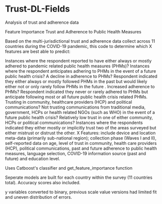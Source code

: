 # Trust-DL-Fields
 Analysis of trust and adherence data


Feature Importance Trust and Adherence to Public Health Measures

Based on the multi-jurisdictional trust and adherence data collect across 11 countries during the COVID-19 pandemic, this code to determine which X features are best able to predict:

Instances where the respondent reported to have either always or mostly adhered to pandemic related public health measures (PHMs)?
Instances where the respondent anticipates adhering to PHMs in the event of a future public health crisis?
A decline in adherence to PHMs? Respondent indicated they either always or mostly followed PHMs in the past but would likely either not or only rarely follow PHMs in the future .
Increased adherence to PHMs? Respondent indicated they never or rarely adhered to PHMs but anticipate following most or all future public health crisis related PHMs.
Trusting in community, healthcare providers (HCP) and political communications?
Not trusting communications from traditional media, government, HCPs or health related NGOs (such as WHO) in the event of a future public health crisis?
Relatively low trust in one of either community, HCPs or political communications? Instances where the respondents indicated they either mostly or implicitly trust two of the areas surveyed but either mistrust or distrust the other.
X Features: include device and location meta-data (primarily sub-national region); collection phase (Waves I and II), self-reported data on age, level of trust in community, health care providers (HCP), political communications, past and future adherence to public health measures, language selection, COVID-19 information source (past and future) and education level.

Uses Catboost's classifier and get_feature_importance function

Seperate models are built for each country within the survey (11 countries total). Accuracy scores also included.

y variables converted to binary, previous scale value versions had limited fit and uneven distribution of errors.
